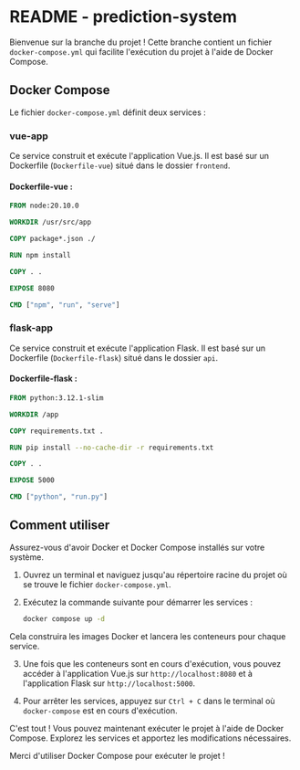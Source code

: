 # README - prediction-system

Bienvenue sur la branche du projet ! Cette branche contient un fichier `docker-compose.yml` qui facilite l'exécution du projet à l'aide de Docker Compose.

## Docker Compose

Le fichier `docker-compose.yml` définit deux services :

### vue-app

Ce service construit et exécute l'application Vue.js. Il est basé sur un Dockerfile (`Dockerfile-vue`) situé dans le dossier `frontend`.

#### Dockerfile-vue :
```Dockerfile
FROM node:20.10.0

WORKDIR /usr/src/app

COPY package*.json ./

RUN npm install

COPY . .

EXPOSE 8080

CMD ["npm", "run", "serve"]
```

### flask-app

Ce service construit et exécute l'application Flask. Il est basé sur un Dockerfile (`Dockerfile-flask`) situé dans le dossier `api`.

#### Dockerfile-flask :
```Dockerfile
FROM python:3.12.1-slim

WORKDIR /app

COPY requirements.txt .

RUN pip install --no-cache-dir -r requirements.txt

COPY . .

EXPOSE 5000

CMD ["python", "run.py"]
```

## Comment utiliser

Assurez-vous d'avoir Docker et Docker Compose installés sur votre système.

1. Ouvrez un terminal et naviguez jusqu'au répertoire racine du projet où se trouve le fichier `docker-compose.yml`.

2. Exécutez la commande suivante pour démarrer les services :
   ```bash
   docker compose up -d
   ```

Cela construira les images Docker et lancera les conteneurs pour chaque service.

3. Une fois que les conteneurs sont en cours d'exécution, vous pouvez accéder à l'application Vue.js sur `http://localhost:8080` et à l'application Flask sur `http://localhost:5000`.

4. Pour arrêter les services, appuyez sur `Ctrl + C` dans le terminal où `docker-compose` est en cours d'exécution.

C'est tout ! Vous pouvez maintenant exécuter le projet à l'aide de Docker Compose. Explorez les services et apportez les modifications nécessaires.

Merci d'utiliser Docker Compose pour exécuter le projet !
